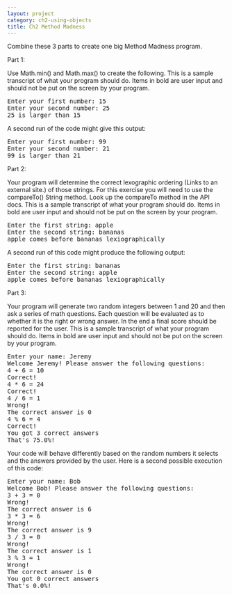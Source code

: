 ```yaml
---
layout: project
category: ch2-using-objects
title: Ch2 Method Madness
---
```

Combine these 3 parts to create one big Method Madness program.

Part 1:

Use Math.min() and Math.max() to create the following. This is a sample transcript of what your program should do. Items in bold are user input and should not be put on the screen by your program.
<pre>
Enter your first number: 15
Enter your second number: 25
25 is larger than 15
</pre>
A second run of the code might give this output:
<pre>
Enter your first number: 99
Enter your second number: 21
99 is larger than 21
</pre>
Part 2:

Your program will determine the correct lexographic ordering (Links to an external site.) of those strings. For this exercise you will need to use the compareTo() String method. Look up the compareTo method in the API docs. This is a sample transcript of what your program should do. Items in bold are user input and should not be put on the screen by your program.
<pre>
Enter the first string: apple
Enter the second string: bananas
apple comes before bananas lexiographically
</pre>
A second run of this code might produce the following output:
<pre>
Enter the first string: bananas
Enter the second string: apple
apple comes before bananas lexiographically
</pre>
Part 3:

Your program will generate two random integers between 1 and 20 and then ask a series of math questions. Each question will be evaluated as to whether it is the right or wrong answer. In the end a final score should be reported for the user. This is a sample transcript of what your program should do. Items in bold are user input and should not be put on the screen by your program.
<pre>
Enter your name: Jeremy
Welcome Jeremy! Please answer the following questions:
4 + 6 = 10
Correct!
4 * 6 = 24
Correct!
4 / 6 = 1
Wrong!
The correct answer is 0
4 % 6 = 4
Correct!
You got 3 correct answers
That's 75.0%!
</pre>
Your code will behave differently based on the random numbers it selects and the answers provided by the user. Here is a second possible execution of this code:
<pre>
Enter your name: Bob
Welcome Bob! Please answer the following questions:
3 + 3 = 0
Wrong!
The correct answer is 6
3 * 3 = 6
Wrong!
The correct answer is 9
3 / 3 = 0
Wrong!
The correct answer is 1
3 % 3 = 1
Wrong!
The correct answer is 0
You got 0 correct answers
That's 0.0%!
</pre>
